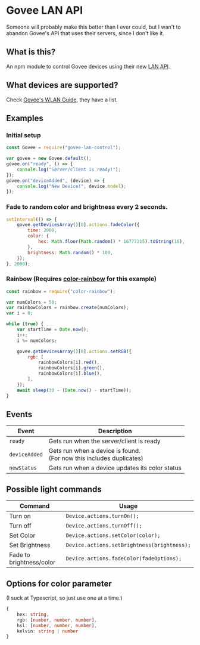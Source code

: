# Govee LAN API

Someone will probably make this better than I ever could, but I wan't to abandon
Govee's API that uses their servers, since I don't like it.

## What is this?

An npm module to control Govee devices using their new
[LAN API](https://twitter.com/GoveeOfficial/status/1557538932560039936).

## What devices are supported?

Check
[Govee's WLAN Guide](<https://app-h5.govee.com/user-manual/wlan-guide#:~:text=on%20their%20smartphones.-,Supported%20Models,-(continually%20updated)%3A%20H619Z>),
they have a list.

## Examples

### Initial setup

```js
const Govee = require("govee-lan-control");

var govee = new Govee.default();
govee.on("ready", () => {
	console.log("Server/client is ready!");
});
govee.on("deviceAdded", (device) => {
	console.log("New Device!", device.model);
});
```

### Fade to random color and brightness every 2 seconds.

```js
setInterval(() => {
	govee.getDevicesArray()[0].actions.fadeColor({
		time: 2000,
		color: {
			hex: Math.floor(Math.random() * 16777215).toString(16),
		},
		brightness: Math.random() * 100,
	});
}, 2000);
```

### Rainbow (Requires [color-rainbow](https://www.npmjs.com/package/color-rainbow) for this example)

```js
const rainbow = require("color-rainbow");

var numColors = 50;
var rainbowColors = rainbow.create(numColors);
var i = 0;

while (true) {
	var startTime = Date.now();
	i++;
	i %= numColors;

	govee.getDevicesArray()[0].actions.setRGB({
		rgb: [
			rainbowColors[i].red(),
			rainbowColors[i].green(),
			rainbowColors[i].blue(),
		],
	});
	await sleep(30 - (Date.now() - startTime));
}
```

## Events

| Event         | Description                                                            |
| ------------- | ---------------------------------------------------------------------- |
| `ready`       | Gets run when the server/client is ready                               |
| `deviceAdded` | Gets run when a device is found.<br>(For now this includes duplicates) |
| `newStatus`   | Gets run when a device updates its color status                        |

## Possible light commands

| Command                  | Usage                                       |
| ------------------------ | ------------------------------------------- |
| Turn on                  | `Device.actions.turnOn();`                  |
| Turn off                 | `Device.actions.turnOff();`                 |
| Set Color                | `Device.actions.setColor(color);`           |
| Set Brightness           | `Device.actions.setBrightness(brightness);` |
| Fade to brightness/color | `Device.actions.fadeColor(fadeOptions);`    |

## Options for color parameter

(I suck at Typescript, so just use one at a time.)

```ts
{
    hex: string,
    rgb: [number, number, number],
    hsl: [number, number, number],
    kelvin: string | number
}
```

